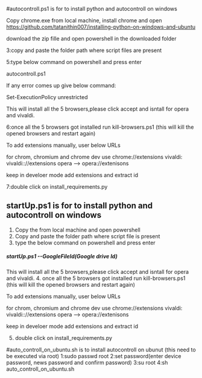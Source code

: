 #autocontroll.ps1 is for to install python and autocontroll on windows 

Copy chrome.exe from local machine, install chrome and open https://github.com/tatanithin007/installing-python-on-windows-and-ubuntu

download the zip fille and open powershell in the downloaded folder

3:copy and paste the folder path where script files are present

5:type below command on powershell and press enter 

autocontroll.ps1 

If any error comes up give below command: 

Set-ExecutionPolicy unrestricted

This will install all the 5 browsers,please click accept and isntall for opera and vivaldi.

6:once all the 5 browsers got installed run kill-browsers.ps1 (this will kill the opened browsers and restart again)

To add extensions manually, user below URLs

for chrom, chromium and chrome dev use chrome://extensions
vivaldi: vivaldi:://extensions
opera --> opera://extenisons

keep in develoer mode add extensions and extract id

7:double click on install_requirements.py


## startUp.ps1 is for to install python and autocontroll on windows 
1. Copy the from local machine and open powershell 
2. Copy and paste the folder path where script file is present
3. type the below command on powershell and press enter
##### startUp.ps1 --GoogleFileId(Google drive Id)


This will install all the 5 browsers,please click accept and isntall for opera and vivaldi.
4. once all the 5 browsers got installed run kill-browsers.ps1 (this will kill the opened browsers and restart again)

To add extensions manually, user below URLs

for chrom, chromium and chrome dev use chrome://extensions
vivaldi: vivaldi:://extensions
opera --> opera://extenisons

keep in develoer mode add extensions and extract id

5. double click on install_requirements.py



#auto_controll_on_ubuntu.sh is to install autocontroll on ubunut (this need to be executed via root)
1:sudo passwd root
2:set password(enter device password, news password and confirm password)
3:su root
4:sh auto_controll_on_ubuntu.sh